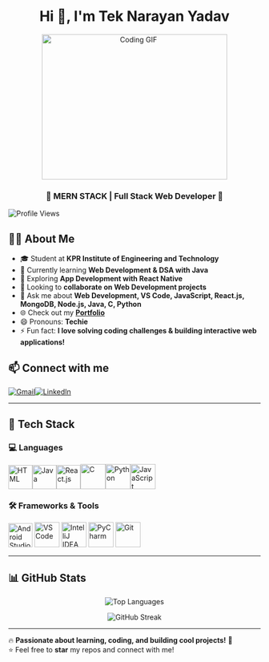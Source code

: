 <h1 align="center">Hi 👋, I'm Tek Narayan Yadav</h1>
<p align="center">
  <img width="370" height="290" src="https://i.pinimg.com/originals/47/f0/34/47f0342cec72b800463bf003eac1257e.gif" alt="Coding GIF"></p>
<h3 align="center">🚀 MERN STACK | Full Stack Web Developer 🚀</h3>

<p align="left"><img src="https://komarev.com/ghpvc/?username=Siddhartha34y&label=Profile%20views&color=0e75b6&style=flat" alt="Profile Views"></p>

## 👨‍🎓 About Me  
- 🎓 Student at **KPR Institute of Engineering and Technology**  
- 🌱 Currently learning **Web Development & DSA with Java**  
- 📱 Exploring **App Development with React Native**  
- 👯 Looking to **collaborate on Web Development projects**  
- 💬 Ask me about **Web Development, VS Code, JavaScript, React.js, MongoDB, Node.js, Java, C, Python**  
- 🌐 Check out my **[Portfolio](https://imaginative-conkies-077921.netlify.app/)**  
- 😄 Pronouns: **Techie**  
- ⚡ Fun fact: **I love solving coding challenges & building interactive web applications!**  

## 📫 Connect with me  
[![Gmail](https://img.shields.io/badge/Gmail-D14836?style=for-the-badge&logo=gmail&logoColor=white)](mailto:your-email@gmail.com)[![LinkedIn](https://img.shields.io/badge/LinkedIn-0077B5?style=for-the-badge&logo=linkedin&logoColor=white)](https://www.linkedin.com/in/tek-narayan-yadav-108938289)  

---

## 🚀 Tech Stack  
### 💻 Languages  
<p align="left">
  <img width="48" height="48" src="https://img.icons8.com/?size=100&id=23028&format=png&color=000000" alt="HTML" /><img width="48" height="48" src="https://img.icons8.com/color/48/java-coffee-cup-logo.png" alt="Java" /><img width="48" height="48" src="https://img.icons8.com/?size=100&id=NfbyHexzVEDk&format=png&color=000000" alt="React.js"/><img height="50" width="50" src="https://img.icons8.com/color/48/000000/c-programming.png" alt="C"/><img height="50" width="50" src="https://img.icons8.com/color/48/000000/python.png" alt="Python"/><img height="50" width="50" src="https://img.icons8.com/?size=100&id=39854&format=png&color=000000" alt="JavaScript"/></p>

### 🛠️ Frameworks & Tools  
<p align="left">
  <img width="48" height="48" src="https://img.icons8.com/color/48/android-studio--v2.png" alt="Android Studio"/>
  <img height="50" width="50" src="https://img.icons8.com/color/48/000000/visual-studio-code-2019.png" alt="VS Code"/>
  <img width="50" height="50" src="https://img.icons8.com/plasticine/100/intellij-idea.png" alt="IntelliJ IDEA"/>
  <img height="50" width="50" src="https://img.icons8.com/color/48/000000/pycharm.png" alt="PyCharm"/>
  <img height="50" width="50" src="https://img.icons8.com/color/50/000000/git.png" alt="Git"/>
</p>

---

## 📊 GitHub Stats  
<p align="center">
  <img src="https://github-readme-stats.vercel.app/api/top-langs?username=Siddhartha34y&show_icons=true&locale=en&layout=compact" alt="Top Languages" />
</p><p align="center"><img src="https://github-readme-streak-stats.herokuapp.com/?user=Siddhartha34y&" alt="GitHub Streak" /></p>

---

🔥 **Passionate about learning, coding, and building cool projects!** 🚀  
⭐️ Feel free to **star** my repos and connect with me!  
